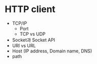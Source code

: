 # HTTP client

- TCP/IP
	- Port
	- TCP vs UDP
- Socket과 Socket API
- URI vs URL
- Host (IP address, Domain name, DNS)
- path
